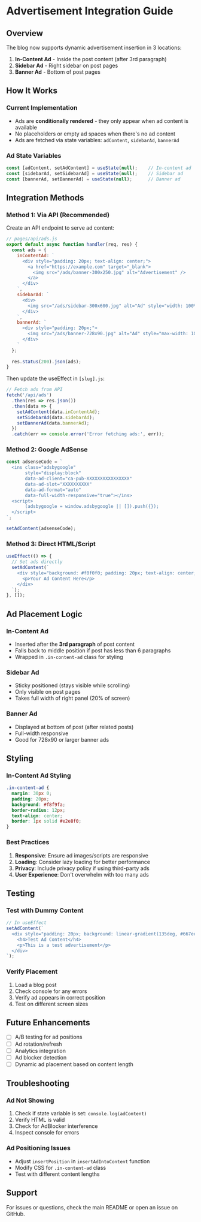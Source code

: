 # Advertisement Integration Guide

## Overview
The blog now supports dynamic advertisement insertion in 3 locations:
1. **In-Content Ad** - Inside the post content (after 3rd paragraph)
2. **Sidebar Ad** - Right sidebar on post pages
3. **Banner Ad** - Bottom of post pages

## How It Works

### Current Implementation
- Ads are **conditionally rendered** - they only appear when ad content is available
- No placeholders or empty ad spaces when there's no ad content
- Ads are fetched via state variables: `adContent`, `sidebarAd`, `bannerAd`

### Ad State Variables
```javascript
const [adContent, setAdContent] = useState(null);    // In-content ad
const [sidebarAd, setSidebarAd] = useState(null);    // Sidebar ad
const [bannerAd, setBannerAd] = useState(null);      // Banner ad
```

## Integration Methods

### Method 1: Via API (Recommended)
Create an API endpoint to serve ad content:

```javascript
// pages/api/ads.js
export default async function handler(req, res) {
  const ads = {
    inContentAd: `
      <div style="padding: 20px; text-align: center;">
        <a href="https://example.com" target="_blank">
          <img src="/ads/banner-300x250.jpg" alt="Advertisement" />
        </a>
      </div>
    `,
    sidebarAd: `
      <div>
        <img src="/ads/sidebar-300x600.jpg" alt="Ad" style="width: 100%;" />
      </div>
    `,
    bannerAd: `
      <div style="padding: 20px;">
        <img src="/ads/banner-728x90.jpg" alt="Ad" style="max-width: 100%;" />
      </div>
    `
  };
  
  res.status(200).json(ads);
}
```

Then update the useEffect in `[slug].js`:
```javascript
// Fetch ads from API
fetch('/api/ads')
  .then(res => res.json())
  .then(data => {
    setAdContent(data.inContentAd);
    setSidebarAd(data.sidebarAd);
    setBannerAd(data.bannerAd);
  })
  .catch(err => console.error('Error fetching ads:', err));
```

### Method 2: Google AdSense
```javascript
const adsenseCode = `
  <ins class="adsbygoogle"
       style="display:block"
       data-ad-client="ca-pub-XXXXXXXXXXXXXXXX"
       data-ad-slot="XXXXXXXXXX"
       data-ad-format="auto"
       data-full-width-responsive="true"></ins>
  <script>
       (adsbygoogle = window.adsbygoogle || []).push({});
  </script>
`;

setAdContent(adsenseCode);
```

### Method 3: Direct HTML/Script
```javascript
useEffect(() => {
  // Set ads directly
  setAdContent(`
    <div style="background: #f0f0f0; padding: 20px; text-align: center;">
      <p>Your Ad Content Here</p>
    </div>
  `);
}, []);
```

## Ad Placement Logic

### In-Content Ad
- Inserted after the **3rd paragraph** of post content
- Falls back to middle position if post has less than 6 paragraphs
- Wrapped in `.in-content-ad` class for styling

### Sidebar Ad
- Sticky positioned (stays visible while scrolling)
- Only visible on post pages
- Takes full width of right panel (20% of screen)

### Banner Ad
- Displayed at bottom of post (after related posts)
- Full-width responsive
- Good for 728x90 or larger banner ads

## Styling

### In-Content Ad Styling
```css
.in-content-ad {
  margin: 30px 0;
  padding: 20px;
  background: #f8f9fa;
  border-radius: 12px;
  text-align: center;
  border: 1px solid #e2e8f0;
}
```

### Best Practices
1. **Responsive**: Ensure ad images/scripts are responsive
2. **Loading**: Consider lazy loading for better performance
3. **Privacy**: Include privacy policy if using third-party ads
4. **User Experience**: Don't overwhelm with too many ads

## Testing

### Test with Dummy Content
```javascript
// In useEffect
setAdContent(`
  <div style="padding: 20px; background: linear-gradient(135deg, #667eea 0%, #764ba2 100%); color: white; border-radius: 8px;">
    <h4>Test Ad Content</h4>
    <p>This is a test advertisement</p>
  </div>
`);
```

### Verify Placement
1. Load a blog post
2. Check console for any errors
3. Verify ad appears in correct position
4. Test on different screen sizes

## Future Enhancements
- [ ] A/B testing for ad positions
- [ ] Ad rotation/refresh
- [ ] Analytics integration
- [ ] Ad blocker detection
- [ ] Dynamic ad placement based on content length

## Troubleshooting

### Ad Not Showing
1. Check if state variable is set: `console.log(adContent)`
2. Verify HTML is valid
3. Check for AdBlocker interference
4. Inspect console for errors

### Ad Positioning Issues
- Adjust `insertPosition` in `insertAdIntoContent` function
- Modify CSS for `.in-content-ad` class
- Test with different content lengths

## Support
For issues or questions, check the main README or open an issue on GitHub.